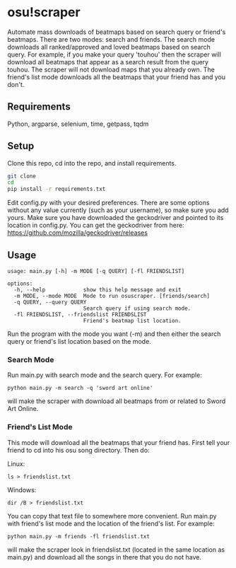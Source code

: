 # osu!scraper
Automate mass downloads of beatmaps based on search query or friend's beatmaps.
There are two modes: search and friends.
The search mode downloads all ranked/approved and loved beatmaps based on search query.  For example, if you make your query 'touhou' then the scraper will download all beatmaps that appear as a search result from the query touhou.  The scraper will not download maps that you already own.
The friend's list mode downloads all the beatmaps that your friend has and you don't.

## Requirements
Python, argparse, selenium, time, getpass, tqdm

## Setup
Clone this repo, cd into the repo, and install requirements.

```sh
git clone
cd
pip install -r requirements.txt
```

Edit config.py with your desired preferences.  There are some options without any value currently (such as your username), so make sure you add yours.
Make sure you have downloaded the geckodriver and pointed to its location in config.py.
You can get the geckodriver from here: https://github.com/mozilla/geckodriver/releases

## Usage
```
usage: main.py [-h] -m MODE [-q QUERY] [-fl FRIENDSLIST]

options:
  -h, --help            show this help message and exit
  -m MODE, --mode MODE  Mode to run osuscraper. [friends/search]
  -q QUERY, --query QUERY
                        Search query if using search mode.
  -fl FRIENDSLIST, --friendslist FRIENDSLIST
                        Friend's beatmap list location.
```
Run the program with the mode you want (-m) and then either the search query or friend's list location based on the mode.

### Search Mode
Run main.py with search mode and the search query.  For example:

`python main.py -m search -q 'sword art online'`

will make the scraper with download all beatmaps from or related to Sword Art Online.

### Friend's List Mode
This mode will download all the beatmaps that your friend has.
First tell your friend to cd into his osu song directory.  Then do:


Linux:

`ls > friendslist.txt`

Windows:

`dir /B > friendslist.txt`


You can copy that text file to somewhere more convenient.
Run main.py with friend's list mode and the location of the friend's list.  For example:

`python main.py -m friends -fl friendslist.txt`

will make the scraper look in friendslist.txt (located in the same location as main.py) and download all the songs in there that you do not have.



